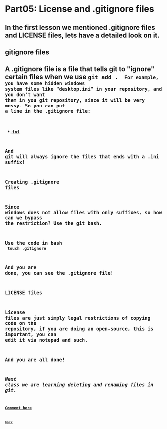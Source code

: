 # Part05: License and .gitignore files
## In the first lesson we mentioned .gitignore files and LICENSE files, lets have a detailed look on it.
## **gitignore files**
## A .gitignore file is a file that tells git to "ignore" certain files when we use <code>git add . <code> For example, you have some hidden windows system files like "desktop.ini" in your repository, and you don't want them in you git repository, since it will be very messy. So you can put a line in the .gitignore file: 
## <code> *.ini </code>
## And git will always ignore the files that ends with a .ini suffix!
## **Creating .gitignore files**
## Since windows does not allow files with only suffixes, so how can we bypass the restriction? Use the git bash.
## Use the code in bash <code> touch .gitignore </code>
## And you are done, you can see the .gitignore file!
## **LICENSE files**
## License files are just simply legal restrictions of copying code on the repository, if you are doing an open-source, this is important, you can edit it via notepad and such.
## And you are all done!
## *Next class we are learning deleting and renaming files in git.*
### **[Comment here](https://qqiumax.github.io/comment/)**
[back](https://qqiumax.github.io/blog/)